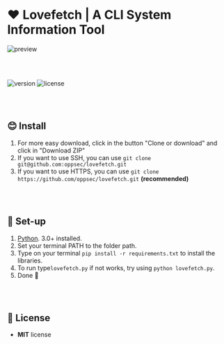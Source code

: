 # ❤ Lovefetch | A CLI System Information Tool

![preview](https://i.imgur.com/fGYefV7.jpg)

<br><br>

![version](https://img.shields.io/badge/VERSION-1.0.0-brightgreen.svg?style=for-the-badge)
![license](https://img.shields.io/badge/LICENSE-MIT-blue.svg?style=for-the-badge)

<br><br>

## 😊 Install
1. For more easy download, click in the button "Clone or download" and click in "Download ZIP"
2. If you want to use SSH, you can use `git clone git@github.com:oppsec/lovefetch.git`
3. If you want to use HTTPS, you can use `git clone https://github.com/oppsec/lovefetch.git` **(recommended)**

<br><br>

## 🔨 Set-up
1. [Python](https://www.python.org/). 3.0+ installed.
2. Set your terminal PATH to the folder path.
3. Type on your terminal ``pip install -r requirements.txt`` to install the libraries.
4. To run type``lovefetch.py`` if not works, try using ``python lovefetch.py``.
5. Done 🤩

<br><br>

## 📄 License
* **MIT** license